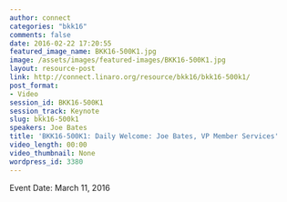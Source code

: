 ```yaml
---
author: connect
categories: "bkk16"
comments: false
date: 2016-02-22 17:20:55
featured_image_name: BKK16-500K1.jpg
image: /assets/images/featured-images/BKK16-500K1.jpg
layout: resource-post
link: http://connect.linaro.org/resource/bkk16/bkk16-500k1/
post_format:
- Video
session_id: BKK16-500K1
session_track: Keynote
slug: bkk16-500k1
speakers: Joe Bates
title: 'BKK16-500K1: Daily Welcome: Joe Bates, VP Member Services'
video_length: 00:00
video_thumbnail: None
wordpress_id: 3380
---
```


Event Date: March 11, 2016
